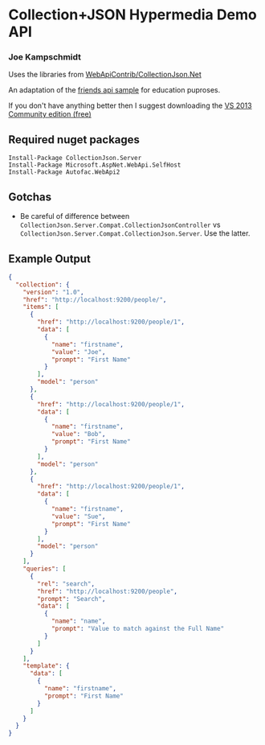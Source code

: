 ﻿# Collection+JSON Hypermedia Demo API

### Joe Kampschmidt

Uses the libraries from [WebApiContrib/CollectionJson.Net](https://github.com/WebApiContrib/CollectionJson.Net)

An adaptation of the [friends api sample](https://github.com/WebApiContrib/CollectionJson.Net) for education puproses.

If you don't have anything better then I suggest downloading the [VS 2013 Community edition (free)](http://www.visualstudio.com/en-us/news/vs2013-community-vs.aspx)

## Required nuget packages

	Install-Package CollectionJson.Server
	Install-Package Microsoft.AspNet.WebApi.SelfHost
	Install-Package Autofac.WebApi2

## Gotchas

- Be careful of difference between `CollectionJson.Server.Compat.CollectionJsonController` vs `CollectionJson.Server.Compat.CollectionJson.Server`. Use the latter.

## Example Output

```json
{
  "collection": {
    "version": "1.0",
    "href": "http://localhost:9200/people/",
    "items": [
      {
        "href": "http://localhost:9200/people/1",
        "data": [
          {
            "name": "firstname",
            "value": "Joe",
            "prompt": "First Name"
          }
        ],
        "model": "person"
      },
      {
        "href": "http://localhost:9200/people/1",
        "data": [
          {
            "name": "firstname",
            "value": "Bob",
            "prompt": "First Name"
          }
        ],
        "model": "person"
      },
      {
        "href": "http://localhost:9200/people/1",
        "data": [
          {
            "name": "firstname",
            "value": "Sue",
            "prompt": "First Name"
          }
        ],
        "model": "person"
      }
    ],
    "queries": [
      {
        "rel": "search",
        "href": "http://localhost:9200/people",
        "prompt": "Search",
        "data": [
          {
            "name": "name",
            "prompt": "Value to match against the Full Name"
          }
        ]
      }
    ],
    "template": {
      "data": [
        {
          "name": "firstname",
          "prompt": "First Name"
        }
      ]
    }
  }
}
```
